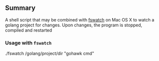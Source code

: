 ## Summary

A shell script that may be combined with [fswatch](https://github.com/alandipert/fswatch) on Mac OS X to watch a golang project for changes. Upon changes, the program is stopped, compiled and restarted

### Usage with `fswatch`
  ./fswatch /golang/project/dir "gohawk cmd"

